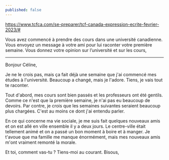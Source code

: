 ```yaml
---
published: false
---
```

https://www.tcfca.com/se-preparer/tcf-canada-expression-ecrite-fevrier-2023/#

Vous avez commencé à prendre des cours dans une université canadienne. Vous envoyez un message à votre ami pour lui raconter votre première semaine. Vous donnez votre opinion sur l’université et sur les cours,

---
Bonjour Céline,

Je ne le crois pas, mais ça fait déjà une semaine que j'ai commencé mes études à l'université. Beaucoup a changé, mais je l'adore. Tiens, je vais tout te raconter.

Tout d'abord, mes cours sont bien passés et les professeurs ont été gentils. Comme ce n'est que la première semaine, je n'ai pas eu beaucoup de devoirs. Par contre, je crois que les semaines suivantes seraient beaucoup plus chargées. C'est au moins ce dont j'ai entendu parler.

En ce qui concerne ma vie sociale, je me suis fait quelques nouveaux amis et on est allé en ville ensemble il y a deux jours. Le centre-ville était tellement animé et on a passé un bon moment à boire et à manger. Je t'avoue que ma famille me manque énormément, mais mes nouveaux amis m'ont vraiment remonté la morale.

Et toi, comment vas-tu ? Tiens-moi au courant.
Bisous,